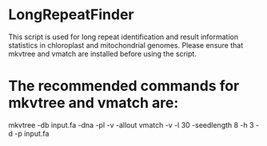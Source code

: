 # LongRepeatFinder
This script is used for long repeat identification and result information statistics in chloroplast and mitochondrial genomes. Please ensure that mkvtree and vmatch are installed before using the script.
# The recommended commands for mkvtree and vmatch are:
mkvtree -db input.fa -dna -pl -v -allout
vmatch -v -l 30 -seedlength 8 -h 3 -d -p  input.fa
